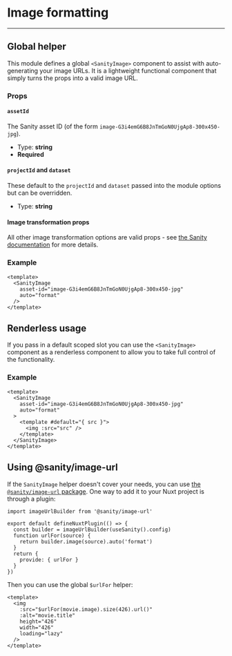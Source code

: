 # Image formatting

---

## Global helper

This module defines a global `<SanityImage>` component to assist with auto-generating your image URLs. It is a lightweight functional component that simply turns the props into a valid image URL.

### Props

#### `assetId`

The Sanity asset ID (of the form `image-G3i4emG6B8JnTmGoN0UjgAp8-300x450-jpg`).

- Type: **string**
- **Required**

#### `projectId` and `dataset`

These default to the `projectId` and `dataset` passed into the module options but can be overridden.

- Type: **string**

#### Image transformation props

All other image transformation options are valid props - see [the Sanity documentation](https://www.sanity.io/docs/image-urls) for more details.

### Example

```vue
<template>
  <SanityImage
    asset-id="image-G3i4emG6B8JnTmGoN0UjgAp8-300x450-jpg"
    auto="format"
  />
</template>
```

## Renderless usage

If you pass in a default scoped slot you can use the `<SanityImage>` component as a renderless component to allow you to take full control of the functionality.

### Example

```vue
<template>
  <SanityImage
    asset-id="image-G3i4emG6B8JnTmGoN0UjgAp8-300x450-jpg"
    auto="format"
  >
    <template #default="{ src }">
      <img :src="src" />
    </template>
  </SanityImage>
</template>
```

## Using @sanity/image-url

If the `SanityImage` helper doesn't cover your needs, you can use [the `@sanity/image-url` package](https://github.com/sanity-io/image-url). One way to add it to your Nuxt project is through a plugin:

```js{}[plugins/sanity-image-builder.js]
import imageUrlBuilder from '@sanity/image-url'

export default defineNuxtPlugin(() => {
  const builder = imageUrlBuilder(useSanity().config)
  function urlFor(source) {
    return builder.image(source).auto('format')
  }
  return {
    provide: { urlFor }
  }
})
```

Then you can use the global `$urlFor` helper:

```vue
<template>
  <img
    :src="$urlFor(movie.image).size(426).url()"
    :alt="movie.title"
    height="426"
    width="426"
    loading="lazy"
  />
</template>
```
